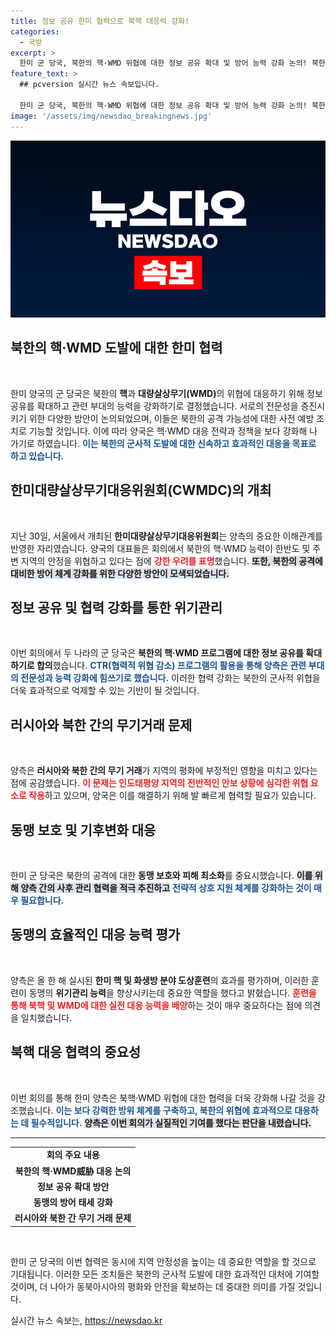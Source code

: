 ```yaml
---
title: 정보 공유 한미 협력으로 북핵 대응력 강화!
categories:
  - 국방
excerpt: >
  한미 군 당국, 북한의 핵·WMD 위협에 대한 정보 공유 확대 및 방어 능력 강화 논의! 북한의 도발에 맞서 더욱 강력한 연합 방위태세를 구축하겠다고 선언했다. 클릭하여 자세한 내용을 확인하세요!
feature_text: >
  ## pcversion 실시간 뉴스 속보입니다.

  한미 군 당국, 북한의 핵·WMD 위협에 대한 정보 공유 확대 및 방어 능력 강화 논의! 북한의 도발에 맞서 더욱 강력한 연합 방위태세를 구축하겠다고 선언했다. 클릭하여 자세한 내용을 확인하세요!
image: '/assets/img/newsdao_breakingnews.jpg'
---
```


<p><img src="/assets/img/newsdao_breakingnews.jpg" alt="pcversion 속보" /></p>

<h2 data-ke-size="size26">북한의 핵·WMD 도발에 대한 한미 협력</h2>

<p data-ke-size="size16">&nbsp;</p>

<p data-ke-size="size16">한미 양국의 군 당국은 북한의 <b>핵</b>과 <b>대량살상무기(WMD)</b>의 위협에 대응하기 위해 정보 공유를 확대하고 관련 부대의 능력을 강화하기로 결정했습니다. 서로의 전문성을 증진시키기 위한 다양한 방안이 논의되었으며, 이들은 북한의 공격 가능성에 대한 사전 예방 조치로 기능할 것입니다. 이에 따라 양국은 핵·WMD 대응 전략과 정책을 보다 강화해 나가기로 하였습니다. <b><span style="color: #1a5490;">이는 북한의 군사적 도발에 대한 신속하고 효과적인 대응을 목표로 하고 있습니다.</span></b> </p>

<h2 data-ke-size="size26">한미대량살상무기대응위원회(CWMDC)의 개최</h2>

<p data-ke-size="size16">&nbsp;</p>

<p data-ke-size="size16">지난 30일, 서울에서 개최된 <b>한미대량살상무기대응위원회</b>는 양측의 중요한 이해관계를 반영한 자리였습니다. 양국의 대표들은 회의에서 북한의 핵·WMD 능력이 한반도 및 주변 지역의 안정을 위협하고 있다는 점에 <b><span style="color: #ee2323;">강한 우려를 표명</span></b>했습니다. <b><span style="background-color: #21538527;">또한, 북한의 공격에 대비한 방어 체계 강화를 위한 다양한 방안이 모색되었습니다.</span></b> </p>

<h2 data-ke-size="size26">정보 공유 및 협력 강화를 통한 위기관리</h2>

<p data-ke-size="size16">&nbsp;</p>

<p data-ke-size="size16">이번 회의에서 두 나라의 군 당국은 <b>북한의 핵·WMD 프로그램에 대한 정보 공유를 확대하기로 합의</b>했습니다. <b><span style="color: #1a5490;">CTR(협력적 위협 감소) 프로그램의 활용을 통해 양측은 관련 부대의 <b>전문성</b>과 <b>능력</b> 강화에 힘쓰기로 했습니다.</b></span></b> 이러한 협력 강화는 북한의 군사적 위협을 더욱 효과적으로 억제할 수 있는 기반이 될 것입니다.</p>

<h2 data-ke-size="size26">러시아와 북한 간의 무기거래 문제</h2>

<p data-ke-size="size16">&nbsp;</p>

<p data-ke-size="size16">양측은 <b>러시아와 북한 간의 무기 거래</b>가 지역의 평화에 부정적인 영향을 미치고 있다는 점에 공감했습니다. <b><span style="color: #ee2323;">이 문제는 인도태평양 지역의 전반적인 안보 상황에 심각한 위협 요소로 작용</span></b>하고 있으며, 양국은 이를 해결하기 위해 발 빠르게 협력할 필요가 있습니다.</p>

<h2 data-ke-size="size26">동맹 보호 및 기후변화 대응</h2>

<p data-ke-size="size16">&nbsp;</p>

<p data-ke-size="size16">한미 군 당국은 북한의 공격에 대한 <b>동맹 보호와 피해 최소화</b>를 중요시했습니다. <b><span style="background-color: #21538527;">이를 위해 양측 간의 사후 관리 협력을 적극 추진하고</span></b> <b><span style="color: #1a5490;">전략적 상호 지원 체계를 강화하는 것이 매우 필요합니다.</span></b></p>

<h2 data-ke-size="size26">동맹의 효율적인 대응 능력 평가</h2>

<p data-ke-size="size16">&nbsp;</p>

<p data-ke-size="size16">양측은 올 한 해 실시된 <b>한미 핵 및 화생방 분야 도상훈련</b>의 효과를 평가하며, 이러한 훈련이 동맹의 <b>위기관리 능력</b>을 향상시키는데 중요한 역할을 했다고 밝혔습니다. <b><span style="color: #ee2323;">훈련을 통해 북핵 및 WMD에 대한 실전 대응 능력을 배양</span></b>하는 것이 매우 중요하다는 점에 의견을 일치했습니다.</p>

<h2 data-ke-size="size26">북핵 대응 협력의 중요성</h2>

<p data-ke-size="size16">&nbsp;</p>

<p data-ke-size="size16">이번 회의를 통해 한미 양측은 북핵·WMD 위협에 대한 협력을 더욱 강화해 나갈 것을 강조했습니다. <b><span style="color: #1a5490;">이는 보다 강력한 방위 체계를 구축하고, 북한의 위협에 효과적으로 대응하는 데 필수적입니다.</span></b> <b><span style="background-color: #21538527;">양측은 이번 회의가 실질적인 기여를 했다는 판단을 내렸습니다.</span></b></p>

<hr>

<table style="width: 100%;">
  <tr>
    <td style="text-align: center; height: 17px;"><b>회의 주요 내용</b></td>
  </tr>
  <tr>
    <td style="text-align: center; height: 17px;"><b>북한의 핵·WMD威胁 대응 논의</b></td>
  </tr>
  <tr>
    <td style="text-align: center; height: 17px;"><b>정보 공유 확대 방안</b></td>
  </tr>
  <tr>
    <td style="text-align: center; height: 17px;"><b>동맹의 방어 태세 강화</b></td>
  </tr>
  <tr>
    <td style="text-align: center; height: 17px;"><b>러시아와 북한 간 무기 거래 문제</b></td>
  </tr>
</table>

<p data-ke-size="size16">&nbsp;</p>

<p data-ke-size="size16">한미 군 당국의 이번 협력은 동시에 지역 안정성을 높이는 데 중요한 역할을 할 것으로 기대됩니다. 이러한 모든 조치들은 북한의 군사적 도발에 대한 효과적인 대처에 기여할 것이며, 더 나아가 동북아시아의 평화와 안전을 확보하는 데 중대한 의미를 가질 것입니다.</p>
실시간 뉴스 속보는, <a href="https://newsdao.kr" rel="dofollow">https://newsdao.kr</a>


